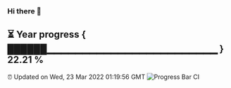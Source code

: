 ### Hi there 👋
⏳ Year progress { ██████▁▁▁▁▁▁▁▁▁▁▁▁▁▁▁▁▁▁▁▁▁▁▁▁ } 22.21 %
---
⏰ Updated on Wed, 23 Mar 2022 01:19:56 GMT
![Progress Bar CI](https://github.com/liununu/liununu/workflows/Progress%20Bar%20CI/badge.svg)
